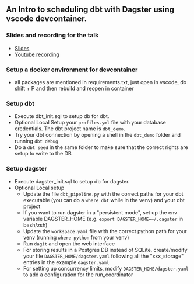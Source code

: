 ## An Intro to scheduling dbt with Dagster using vscode devcontainer.

### Slides and recording for the talk
- [Slides](./Sydney%20dbt%20meetup%20-%20Benoit%20Perigaud%20-%20dbt%20and%20Dagster.pdf)
- [Youtube recording](https://www.youtube.com/watch?v=FkCEBFY_6ow)

### Setup a docker environment for devcontainer
- all packages are mentioned in requirements.txt, just open in vscode, do shift + P and then rebuild and reopen in container

### Setup dbt
- Execute dbt_init.sql to setup db for dbt.
- Optional Local Setup your `profiles.yml` file with your database credentials. The dbt project name is `dbt_demo`.
- Try your dbt connection by opening a shell in the `dbt_demo` folder and running `dbt debug`
- Do a `dbt seed` in the same folder to make sure that the correct rights are setup to write to the DB

### Setup dagster
- Execute dagster_init.sql to setup db for dagster.
- Optional Local setup
    - Update the file `dbt_pipeline.py` with the correct paths for your dbt executable (you can do a `where dbt` while in the venv) and your dbt project
    - If you want to run dagster in a "persistent mode", set up the env variable DAGSTER_HOME (e.g. `export DAGSTER_HOME=~/.dagster` in bash/zsh)
    - Update the `workspace.yaml` file with the correct python path for your venv (running `where python` from your venv)
    - Run `dagit` and open the web interface
    - For storing results in a Postgres DB instead of SQLite, create/modify your file `DAGSTER_HOME/dagster.yaml` following all the "xxx_storage" entries in the example `dagster.yaml`
    - For setting up concurrency limits, modify `DAGSTER_HOME/dagster.yaml` to add a configuration for the run_coordinator